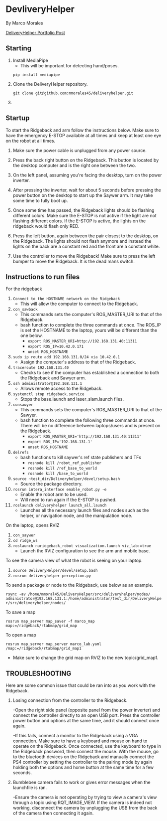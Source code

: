 # DevliveryHelper
By Marco Morales

[DeliveryHelper Portfolio Post](https://mmorales45.github.io/2022/02/11/DeliveryHelper/)

## Starting

1. Install MediaPipe
    - This will be important for detecting hand/poses.
    ```
    pip install mediapipe
    ```
2. Clone the DeliveryHelper repository. 
    ```
    git clone git@github.com:mmorales45/deliveryhelper.git
    ```
3. 
## Startup

To start the Ridgeback and arm follow the instructions below. Make sure to have the emergency E-STOP available at all times and keep at least one eye on the robot at all times.

1. Make sure the power cable is unplugged from any power source.

2. Press the back right button on the Ridgeback. This button is located by the desktop computer and is the right one between the two. 

3. On the left panel, assuming you're facing the desktop, turn on the power inverter. 

4. After pressing the inverter, wait for about 5 seconds before pressing the power button on the desktop to start up the Saywer arm. It may take some time to fully boot up.

5. Once some time has passed, the Ridgeback lights should be flashing different colors. Make sure the E-STOP is not active if the light are not flashing different colors. If the E-STOP is active, the lights on the ridgeback would flash only RED.

6. Press the left button, again between the pair closest to the desktop, on the Ridgeback. The lights should not flash anymore and instead the lights on the back are a constant red and the front are a constant white.

7. Use the controller to move the Ridgeback! Make sure to press the left bumper to move the Ridgeback. It is the dead mans switch. 

## Instructions to run files
For the ridgeback
1. `Connect to the HOSTNAME network on the Ridgeback`
    - This will allow the computer to connect to the Ridgeback.
2. `con_sawback`
    - This commands sets the computer's ROS_MASTER_URI to that of the Ridgeback.
    - bash function to complete the three commands at once. The ROS_IP is set the HOSTNAME to the laptop, yours will be different than the one below.
        - `export ROS_MASTER_URI=http://192.168.131.40:11311`
        - `export ROS_IP=10.42.0.171`
        - `unset ROS_HOSTNAME`
3. `sudo ip route add 192.168.131.0/24 via 10.42.0.1`	
    - Assign the computer's address to that of the Ridgeback.
4. `traceroute 192.168.131.40`	
    - Checks to see if the computer has established a connection to both the Ridgeback and Sawyer arm.
5. `ssh administrator@192.168.131.1`	
    - Allows remote access to the Ridgeback.
6. `systemctl stop ridgeback.service`	
    - Stops the base.launch and laser_slam.launch files.
7. `consawyer`	
    - This commands sets the computer's ROS_MASTER_URI to that of the Sawyer.
    - bash function to complete the following three commands at once. There will be no difference between laptops/users and is present on the Ridgeback.
        - `export ROS_MASTER_URI='http://192.168.131.40:11311'`
        - `export ROS_IP='192.168.131.1'`
        - `unset ROS_HOSTNAME`
8. `delrefs`
    - bash functions to kill saywer's ref state publishers and TFs
        - `rosnode kill /robot_ref_publisher`
        - `rosnode kill /ref_base_to_world`
        - `rosnode kill /base_to_world`
9. `source ~test_dir/Deliveryhelper/devel/setup.bash`	
    - Source the package directory. 
10. `rosrun intera_interface enable_robot.py -e`	
    - Enable the robot arm to be used.
    - Will need to run again if the E-STOP is pushed.
11. `roslaunch deliveryhelper launch_all.launch`
    - Launches all the necessary launch files and nodes such as the helper, or navigation node, and the manipulation node.

On the laptop, opens RVIZ
1. `con_saywer`
2. `cd ridge_ws`
3. `roslaunch nuridgeback_robot visualization.launch viz_lab:=true`
    - Launch the RVIZ configuration to see the arm and mobile base.

To see the camera view of what the robot is seeing on your laptop.
1. `source DeliveryHelper/devel/setup.bash`
2. `rosrun deliveryhelper perception.py`


To send a package or node to the Ridgeback, use below as an example.

`
rsync -av /home/mmoral45/DeliveryHelper/src/deliveryhelper/nodes/ administrator@192.168.131.1:/home/administrator/test_dir/DeliveryHelper/src/deliveryhelper/nodes/
`

To save a map 

`rosrun map_server map_saver -f marco_map  map:=/ridgeback/rtabmap/grid_map`

To open a map 

`rosrun map_server map_server marco_lab.yaml /map:=/ridgeback/rtabmap/grid_map1`

- Make sure to change the grid map on RVIZ to the new topic/grid_map1.

## TROUBLESHOOTING

Here are some common issue that could be ran into as you work with the Ridgeback.

1. Losing connection from the controller to the Ridgeback.

    -Open the right side panel (opposite panel from the power inverter) and connect the controller directly to an open USB port. Press the controller power button and options at the same time, and it should connect once again. 

    -If this fails, connect a monitor to the Ridgeback using a VGA connection. Make sure to have a keyboard and mouse on hand to operate on the Ridgeback. Once connected, use the keyboard to type in the Ridgeback password, then connect the mouse. With the mouse, go to the bluetooth devices on the Ridgeback and manually connect the PS4 controller by setting the controller to the pairing mode by again holding both the options and home button at the same time for a few seconds. 

2. Bumblebee camera fails to work or gives error messages when the launchfile is ran. 

    -Ensure the camera is not operating by trying to view a camera's view through a topic using RQT_IMAGE_VIEW. If the camera is indeed not working, disconnect the camera by unplugging the USB from the back of the camera then connecting it again.
